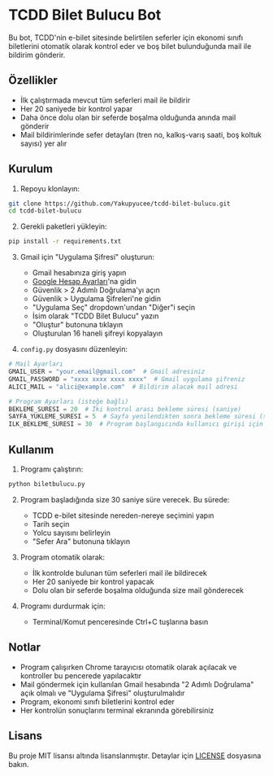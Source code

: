 # TCDD Bilet Bulucu Bot

Bu bot, TCDD'nin e-bilet sitesinde belirtilen seferler için ekonomi sınıfı biletlerini otomatik olarak kontrol eder ve boş bilet bulunduğunda mail ile bildirim gönderir.

## Özellikler

- İlk çalıştırmada mevcut tüm seferleri mail ile bildirir
- Her 20 saniyede bir kontrol yapar
- Daha önce dolu olan bir seferde boşalma olduğunda anında mail gönderir
- Mail bildirimlerinde sefer detayları (tren no, kalkış-varış saati, boş koltuk sayısı) yer alır

## Kurulum

1. Repoyu klonlayın:
```bash
git clone https://github.com/Yakupyucee/tcdd-bilet-bulucu.git
cd tcdd-bilet-bulucu
```

2. Gerekli paketleri yükleyin:
```bash
pip install -r requirements.txt
```

3. Gmail için "Uygulama Şifresi" oluşturun:
   - Gmail hesabınıza giriş yapın
   - [Google Hesap Ayarları](https://myaccount.google.com/)'na gidin
   - Güvenlik > 2 Adımlı Doğrulama'yı açın
   - Güvenlik > Uygulama Şifreleri'ne gidin
   - "Uygulama Seç" dropdown'undan "Diğer"i seçin
   - İsim olarak "TCDD Bilet Bulucu" yazın
   - "Oluştur" butonuna tıklayın
   - Oluşturulan 16 haneli şifreyi kopyalayın

4. `config.py` dosyasını düzenleyin:
```python
# Mail Ayarları
GMAIL_USER = "your.email@gmail.com"  # Gmail adresiniz
GMAIL_PASSWORD = "xxxx xxxx xxxx xxxx"  # Gmail uygulama şifreniz
ALICI_MAIL = "alici@example.com"  # Bildirim alacak mail adresi

# Program Ayarları (isteğe bağlı)
BEKLEME_SURESI = 20  # İki kontrol arası bekleme süresi (saniye)
SAYFA_YUKLEME_SURESI = 5  # Sayfa yenilendikten sonra bekleme süresi (saniye)
ILK_BEKLEME_SURESI = 30  # Program başlangıcında kullanıcı girişi için bekleme süresi (saniye)
```

## Kullanım

1. Programı çalıştırın:
```bash
python biletbulucu.py
```

2. Program başladığında size 30 saniye süre verecek. Bu sürede:
   - TCDD e-bilet sitesinde nereden-nereye seçimini yapın
   - Tarih seçin
   - Yolcu sayısını belirleyin
   - "Sefer Ara" butonuna tıklayın

3. Program otomatik olarak:
   - İlk kontrolde bulunan tüm seferleri mail ile bildirecek
   - Her 20 saniyede bir kontrol yapacak
   - Dolu olan bir seferde boşalma olduğunda size mail gönderecek

4. Programı durdurmak için:
   - Terminal/Komut penceresinde Ctrl+C tuşlarına basın

## Notlar

- Program çalışırken Chrome tarayıcısı otomatik olarak açılacak ve kontroller bu pencerede yapılacaktır
- Mail göndermek için kullanılan Gmail hesabında "2 Adımlı Doğrulama" açık olmalı ve "Uygulama Şifresi" oluşturulmalıdır
- Program, ekonomi sınıfı biletlerini kontrol eder
- Her kontrolün sonuçlarını terminal ekranında görebilirsiniz

## Lisans

Bu proje MIT lisansı altında lisanslanmıştır. Detaylar için [LICENSE](LICENSE) dosyasına bakın. 